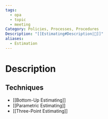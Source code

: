 ```yaml
---
tags:
  - opa
  - topic
  - meeting
Category: Policies, Processes, Procedures
Description: "[[Estimating#Description|📝]]"
aliases:
  - Estimation
---
```

# Description
## Techniques
- [[Bottom-Up Estimating]]
- [[Parametric Estimating]]
- [[Three-Point Estimating]]